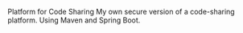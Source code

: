 Platform for Code Sharing
My own secure version of a code-sharing platform. Using Maven and Spring Boot.
